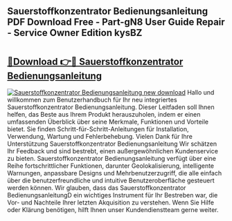 ## Sauerstoffkonzentrator Bedienungsanleitung PDF Download Free - Part-gN8 User Guide Repair - Service Owner Edition kysBZ

# <h2><a href="http://df3jrf.blite.top/?on=Sauerstoffkonzentrator+Bedienungsanleitung">🔗Download 👉🔴 Sauerstoffkonzentrator Bedienungsanleitung</a></h2>

[![Sauerstoffkonzentrator Bedienungsanleitung new download](https://i.imgur.com/lujVjoI.png)](http://df3jrf.blite.top/?on=Sauerstoffkonzentrator+Bedienungsanleitung)
Hallo und willkommen zum Benutzerhandbuch für Ihr neu integriertes Sauerstoffkonzentrator Bedienungsanleitung. Dieser Leitfaden soll Ihnen helfen, das Beste aus Ihrem Produkt herauszuholen, indem er einen umfassenden Überblick über seine Merkmale, Funktionen und Vorteile bietet. Sie finden Schritt-für-Schritt-Anleitungen für Installation, Verwendung, Wartung und Fehlerbehebung. Vielen Dank für Ihre Unterstützung Sauerstoffkonzentrator Bedienungsanleitung Wir schätzen Ihr Feedback und sind bestrebt, einen außergewöhnlichen Kundenservice zu bieten. Sauerstoffkonzentrator Bedienungsanleitung verfügt über eine Reihe fortschrittlicher Funktionen, darunter Geolokalisierung, intelligente Warnungen, anpassbare Designs und Mehrbenutzerzugriff, die alle einfach über die benutzerfreundliche und intuitive Benutzeroberfläche gesteuert werden können. Wir glauben, dass das Sauerstoffkonzentrator BedienungsanleitungD ein wichtiges Instrument für Ihr Bestreben war, die Vor- und Nachteile Ihrer letzten Akquisition zu verstehen. Wenn Sie Hilfe oder Klärung benötigen, hilft Ihnen unser Kundendienstteam gerne weiter.

